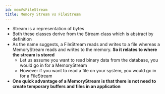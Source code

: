```yaml
---
id: memVsFileStream
title: Memory Stream vs FileStream
---
```


- Stream is a representation of bytes
- Both these classes derive from the Stream class which is abstract by definition
- As the name suggests, a FileStream reads and writes to a file whereas a MemoryStream reads and writes to the memory. **So it relates to where the stream is stored**
  - Let us assume you want to read binary data from the database, you would go in for a MemoryStream
  - However if you want to read a file on your system, you would go in for a FileStream
- **One quick advantage of a MemoryStream is that there is not need to create temporary buffers and files in an application**
